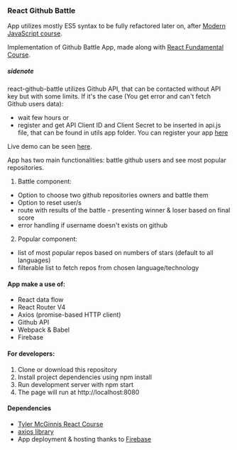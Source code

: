 ### React Github Battle

App utilizes mostly ES5 syntax to be fully refactored later on, after [Modern JavaScript course](https://tylermcginnis.com/courses/modern-javascript/).

Implementation of Github Battle App, made along with [React Fundamental Course](https://tylermcginnis.com/courses/react-fundamentals/).

##### sidenote
react-github-battle utilizes Github API, that can be contacted without API key but with some limits. If it's the case (You get error and can't fetch Github users data):

* wait few hours
or
* register and get API Client ID and Client Secret to be inserted in api.js file, that can be found in utils app folder. You can register your app [here](https://github.com/settings/applications/new)


Live demo can be seen [here](https://github-battle-react-2be0f.firebaseapp.com/).

App has two main functionalities: battle github users and see most popular repositories.


1. Battle component:

* Option to choose two github repositories owners and battle them
* Option to reset user/s
* route with results of the battle - presenting winner & loser based on final score
* error handling if username doesn't exists on github

2. Popular component:

* list of most popular repos based on numbers of stars (default to all languages)
* filterable list to fetch repos from chosen language/technology

#### App make a use of:

* React data flow
* React Router V4
* Axios (promise-based HTTP client)
* Github API
* Webpack & Babel
* Firebase

#### For developers:

1. Clone or download this repository
2. Install project dependencies using npm install
3. Run development server with npm start
4. The page will run at http://localhost:8080


#### Dependencies

* [Tyler McGinnis React Course](https://tylermcginnis.com/courses/react-fundamentals/)
* [axios library](https://github.com/axios/axios)
* App deployment & hosting thanks to [Firebase](https://firebase.google.com/)